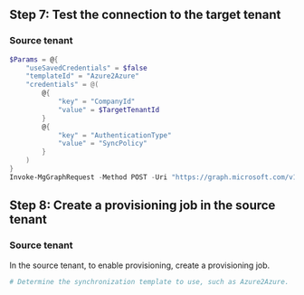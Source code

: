 ## Step 7: Test the connection to the target tenant

### Source tenant

```PowerShell
$Params = @{
    "useSavedCredentials" = $false
    "templateId" = "Azure2Azure"
    "credentials" = @(
        @{
            "key" = "CompanyId"
            "value" = $TargetTenantId
        }
        @{
            "key" = "AuthenticationType"
            "value" = "SyncPolicy"
        }
    )
}
Invoke-MgGraphRequest -Method POST -Uri "https://graph.microsoft.com/v1.0/servicePrincipals/$ServicePrincipalId/synchronization/jobs/validateCredentials" -Body $Params
```

## Step 8: Create a provisioning job in the source tenant

### Source tenant

In the source tenant, to enable provisioning, create a provisioning job.

```PowerShell
# Determine the synchronization template to use, such as Azure2Azure.
```